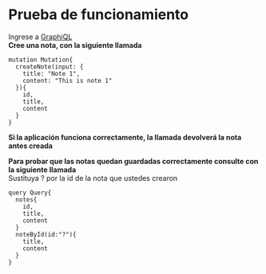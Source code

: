 # Prueba de funcionamiento

Ingrese a [GraphiQL](http://localhost:3001/graphql)  
**Cree una nota, con la siguiente llamada**

```
mutation Mutation{
  createNote(input: {
    title: "Note 1",
    content: "This is note 1"
  }){
    id,
    title,
    content
  }
}
```

**Si la aplicación funciona correctamente, la llamada devolverá la nota antes creada**

**Para probar que las notas quedan guardadas correctamente consulte con la siguiente llamada**  
Sustituya ? por la id de la nota que ustedes crearon

```
query Query{
  notes{
    id,
    title,
    content
  }
  noteById(id:"?"){
    title,
    content
  }
}
```


